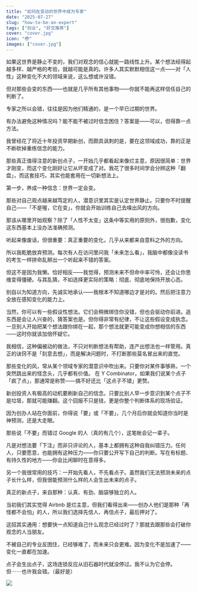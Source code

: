 ```yaml
---
title: "如何在变动的世界中成为专家"
date: "2025-07-27"
slug: "how-to-be-an-expert"
tags: ["创业", "好文推荐"]
cover: "cover.jpg"
icon: "😎"
images: ["cover.jpg"]
---
```

如果这世界是静止不变的，我们对观念的信心就能一路线性上升。某个想法经得起越多样、越严格的考验，就越可能是真的。许多人其实默默相信这一点——对「人性」这种变化不大的领域来说，这么想或许没错。



但对那些会变的东西——也就是几乎所有其他事物——你就不能再这样信任自己的判断了。



专家之所以会错，往往是因为他们精通的，是一个早已过期的世界。



有办法避免这种情况吗？能不能不被过时信念困住？答案是——可以，但得靠一点方法。



我曾经花了将近十年投资早期新创，而颇具讽刺的是，要在这领域成功，靠的正是不断砍掉重练信念的能力。



那些真正值得注意的新创点子，一开始几乎都看起来像烂主意，原因很简单：世界才刚变，而这个变化刚好让它从坏变成了对。我花了很多时间学会分辨这种「翻盘」，而这套技巧，其实也能套用在一切新想法上。



第一步，养成一种信念：世界一定会变。



那些对自己观点越来越笃定的人，潜意识里其实是认定世界静止。只要你不时提醒自己——「不是喔，它在变」，你就会开始训练自己去嗅出风的方向。



那该从哪里开始观察？除了「人性不太变」这条中等实用的原则外，很抱歉，变化这东西基本上没办法准确预测。



听起来像废话，但很重要：真正重要的变化，几乎从来都来自意料之外的方向。



所以我乾脆放弃预测。每次有人在访问里问我「未来怎么看」，我脑中都像没读书的考生一样拼命乱掰出一个听起来不错的答案。



但这不是因为我懒。恰好相反——我觉得，预测未来不但命中率可怜，还会让你思维变得僵硬。与其乱猜，不如选择更实际的策略：彻底、彻底地保持开放心态。



别自以为知道方向，先诚实地承认——我根本不知道哪边才是对的。然后把注意力全放在感知变化的能力上。



当然，你可以有一些假设性想法。它们会稍微绑住你没错，但也会驱动你前进。追东西是会让人兴奋的，猜答案也是。但你得非常有纪律，不让这些假设变成执念。
一旦别人开始把某个想法跟你绑在一起，那个想法就更可能变成你想相信的东西——这时你就该加倍怀疑它。



我相信，这种偏被动的做法，不只对判断想法有帮助，连产出想法也一样管用。真正的诀窍不是「刻意去想」，而是解决问题时，不打断那些莫名冒出来的直觉。



那些变化的风，常从某个领域专家的潜意识中吹出来。只要你对某件事够熟，一个突然跳出来的怪念头，几乎都有价值。
在 Y Combinator，如果我们说某个点子「疯了点」，那通常是称赞——搞不好还比「这点子不错」更赞。



新创投资人有极高的动机要刷新自己的信念。只要比别人早一步意识到某个点子不是垃圾，那就可能赚翻。这个回报不只是钱，更是你整个判断体系的现场验证。



因为创办人站在你面前，你得说「要」或「不要」，几个月后你就会知道你当时是神预测，还是大走眼。



那些说「不要」而错过 Google 的人（真的有几个），这笔帐会记一辈子。



凡是对想法要「下注」而非只评论的人，基本上都拥有这种自我纠错压力。任何人，只要愿意，也能拥有这种压力——你只要公开写下自己的判断。写在有标题、有持久性的地方——你会比闲聊时在意得多。



另一个我很常用的技巧：一开始先看人，不先看点子。虽然我们无法预测未来的点子长什么样，但我很能预测什么样的人会生出未来的点子。



真正的新点子，来自那种：认真、有劲、脑袋够独立的人。



当初我们其实觉得 Airbnb 是烂主意，但我们看得出来——创办人他们是那种「再怪都不会怕」的人，所以我们选择先信人、再信点子，最后押对了。



这招其实通用：想要快一点知道自己什么观念已经过时了？那就去跟那些会打破你观念的人当朋友。



不被自己的专业反困住，已经够难了，而未来只会更难。因为变化不是加速了——变化一直都在加速。



点子会生出点子，这场连锁反应从旧石器时代就没停过。我不认为它会停。
但⋯⋯也许我会错。（最好是）




![](https://prod-files-secure.s3.us-west-2.amazonaws.com/112d0858-5090-4d34-a606-b75eb8d65fd2/46476355-9cf3-4e99-9b7a-3531bc426380/1000202064.png?X-Amz-Algorithm=AWS4-HMAC-SHA256&X-Amz-Content-Sha256=UNSIGNED-PAYLOAD&X-Amz-Credential=ASIAZI2LB466TPYVSHZL%2F20250818%2Fus-west-2%2Fs3%2Faws4_request&X-Amz-Date=20250818T203329Z&X-Amz-Expires=3600&X-Amz-Security-Token=IQoJb3JpZ2luX2VjEGMaCXVzLXdlc3QtMiJIMEYCIQC%2BmEMRz6fvgN9y5MnfgzVEzPcBmokLVWrwH5a1MqQ96AIhAP8TaKsfAh10W82xygQTtP5ggUhAcLNUAgyPkxNXDM5XKogECKz%2F%2F%2F%2F%2F%2F%2F%2F%2F%2FwEQABoMNjM3NDIzMTgzODA1IgyZ1ARNQZ9l%2BdkKCNgq3ANTySzKkr0RsZvfIGEo5EG7C%2BDGSSosUdnF69K9logGcP%2FM9Q3T%2FLrnSPHMI4xm%2Ft%2F2%2Fg6%2BLYXwPM%2FwafInVt8ArkCchAU3EZEEiaFHd4dG4zgFHbZsrxqKa9UapNWHw9RS17k6QLmNLnxMAohRM77cKoGjjVj4GQ6u86P2TphLvgErpN%2FaHynD2gUZNJvxo1CKTK39IzFvzHXmDbnfcmuh2tzpeU2sCP7zixrhUHRjTnMCuse%2BsFg0wuqIY1YgrzCJ6MLN8Chza3ADiWOTtg6fTkvwYuLID023nijfjQpR0PscOxWN08Arke3EPCZHy2i0PbVgsV9EqUmmalaKlK5DLdudSGxxoj1M%2Fsl%2F8yExnvOdAi7Pgu6ft31owSHAr8kpyXBh0%2FBVHmdGHCnSKmGtDJecnKw%2FUwcLEZMi5S9W9Fzbz%2BXig6feqAMUY8O7k4p2jgq9JZvvzwH7Mq8%2BZNStvrbhWTJsY4N48exwsEQqt7JmGxET8qecHrC%2BoITi0adImbVstbhn16TLhh5z6Qi%2FJshBEDk9oyv0OgYs5UkITnragmsjWA2jAftqN6X8KY3QAvhHmcM66obXh32p%2FEWBP9CiyGW33MyJA8WPG8kW0NppMh2aGCZmXbhO6DDC9Y3FBjqkAaOBYF6%2BVSABrKx5KdAVRNb2UmNTrlSaOyUJG3WE9EXpDHcKueV%2F14k6aIMsxEKKKPRKjKXs%2FtGj8BTUpMt9EGIGjnuJarEI%2B2eLHZ0A7p8ISOIgO4SAtUQNLuUBt1zDeHu6Gs7nVsI%2FpKAwXuwY5mEKAhnQoeIuvH7BqQfrrnKrW%2BadV6R61ToquhWELHX%2BZxCBsxtRpQQbe8R%2FyHlu4lXKmRjk&X-Amz-Signature=52f62c3b5a9daa3c3d9fc0271a74c4ab846e65d58a9237617a30e9ef960f66c0&X-Amz-SignedHeaders=host&x-amz-checksum-mode=ENABLED&x-id=GetObject)

